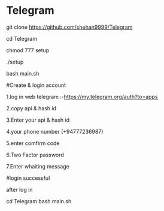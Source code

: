 # Telegram
git clone https://github.com/shehan9999/Telegram

cd Telegram

chmod 777 setup

./setup

bash main.sh

#Create & login account

1.log in web telegram :-https://my.telegram.org/auth?to=apps

2.copy api & hash id

3.Enter your api & hash id

4.your phone number (+94777236987)

5.enter comfirm code

6.Two Factor password

7.Enter whaiting message

#login successful

after log in

cd Telegram
bash main.sh
